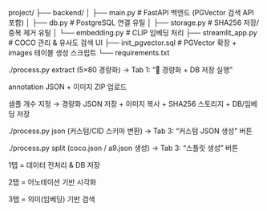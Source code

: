 project/
├── backend/
│   ├── main.py            # FastAPI 백엔드 (PGVector 검색 API 포함)
│   ├── db.py              # PostgreSQL 연결 유틸
│   ├── storage.py         # SHA256 저장/중복 제거 유틸
│   └── embedding.py       # CLIP 임베딩 처리
├── streamlit_app.py       # COCO 관리 & 유사도 검색 UI
├── init_pgvector.sql      # PGVector 확장 + images 테이블 생성 스크립트
└── requirements.txt


./process.py extract (5×80 경량화)
→ Tab 1: “🚀 경량화 + DB 저장 실행”

annotation JSON + 이미지 ZIP 업로드

샘플 개수 지정 → 경량화 JSON 저장 + 이미지 복사 + SHA256 스토리지 + DB/임베딩 저장

./process.py json (커스텀/CID 스키마 변환)
→ Tab 3: “커스텀 JSON 생성” 버튼

./process.py split (coco.json / a9.json 생성)
→ Tab 3: “스플릿 생성” 버튼


1탭 = 데이터 전처리 & DB 저장

2탭 = 어노테이션 기반 시각화

3탭 = 의미(임베딩) 기반 검색

